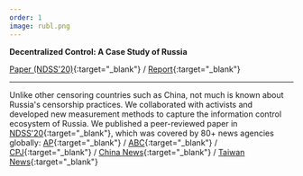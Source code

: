 ```yaml
---
order: 1
image: rubl.png
---
```


**Decentralized Control: A Case Study of Russia**  

[Paper (NDSS'20)](https://www.ndss-symposium.org/ndss-paper/decentralized-control-a-case-study-of-russia/){:target="_blank"} /
[Report](https://censoredplanet.org/russia){:target="_blank"}

---

Unlike other censoring countries such as China, not much is known
about Russia's censorship practices. We collaborated with activists and
developed new measurement methods to capture the information control ecosystem
of Russia. We published a peer-reviewed paper in
[NDSS'20](https://www.ndss-symposium.org/ndss-paper/decentralized-control-a-case-study-of-russia/){:target="_blank"}, which was covered by 80+ news agencies globally:
[AP](https://apnews.com/2cee9a8f8b234f5a86987eec835f3c55){:target="_blank"} /
[ABC](https://www.abc27.com/news/us-world/tech/study-russias-web-censoring-tool-sets-pace-for-imitators/){:target="_blank"} / 
[CPJ](https://cpj.org/blog/2019/11/russia-internet-censorship-censored-planet.php){:target="_blank"} / 
[China News](https://www.chinanews.net/news/262993110/study-russias-web-censoring-tool-sets-pace-for-imitators){:target="_blank"} /
[Taiwan News](https://www.taiwannews.com.tw/en/news/3811897){:target="_blank"}

